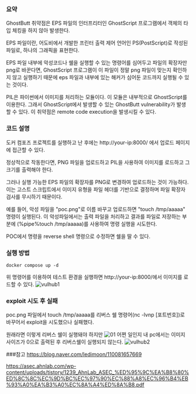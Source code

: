 ### 요약
GhostButt 취약점은 EPS 파일의 인터프리터인 GhostScript 프로그램에서 객체의 타입 체킹을 하지 않아 발생한다. 

EPS 파일이란, 어도비에서 개발한 프린터 출력 제어 언어인 PS(PostScript)로 작성된 파일로, 하나의 그래픽을 표현한다. 

EPS 파일 내부에 악성코드나 쉘을 실행할 수 있는 명령어를 심어두고 파일의 확장자만 png로 바꾼다면, GhostScript 프로그램이 이 파일이 정말 png 파일이 맞는지 확인하지 않고 실행하기 때문에 eps 파일과 내부에 있는 해커가 심어둔 코드까지 실행될 수 있는 것이다.

PIL은 파이썬에서 이미지를 처리하는 모듈이다. 이 모듈은 내부적으로 GhostScript를 이용한다. 그래서 GhostScript에서 발생할 수 있는 GhostButt vulnerability가 발생할 수 있다. 이 취약점은 remote code execution을 발생시킬 수 있다.

### 코드 설명
도커 컴포즈 프로젝트를 실행하고 난 후에는 http://your-ip:8000/ 에서 업로드 페이지에 접근할 수 있다. 

정상적으로 작동한다면, PNG 파일을 업로드하고 PIL을 사용하여 이미지를 로드하고 그 크기를 출력해야 한다. 

그러나 실행 가능한 EPS 파일의 확장자를 PNG로 변경하여 업로드하는 것이 가능하다. 
이는 고스트 스크립트에서 이미지 유형을 파일 헤더를 기반으로 결정하며 파일 확장자 검사를 무시하기 때문이다.

예를 들어, 악성 파일을 "poc.png"로 이름 바꾸고 업로드하면 "touch /tmp/aaaaa" 명령이 실행된다. 이 악성파일에서는 출력 파일을 처리하고 결과를 파일로 저장하는 부분에 (%pipe%touch /tmp/aaaaa)를 사용하여 명령 실행을 시도한다. 

POC에서 명령을 reverse shell 명령으로 수정하면 쉘을 딸 수 있다. 

### 실행 방법
```
docker compose up -d
```
위 명령어를 이용하여 테스트 환경을 실행하면 http://your-ip:8000/에서 이미지를 로드할 수 있다.
![vulhub1](https://github.com/vulhub/vulhub/assets/142128469/0708f3a3-f00b-4f01-b61c-326288fddecd)

### exploit 시도 후 실패
poc.png 파일에서 touch /tmp/aaaaa를 리버스 쉘 명령어(nc -lvnp [포트번호])로 바꾸어서 exploit을 시도했으나 실패했다.

원래라면 이렇게 리버스 쉘이 실행돼야 하지만
![01](https://github.com/vulhub/vulhub/assets/142128469/78045659-16e4-4b65-b3b9-4da4e4a6ecbd)
어쩐 일인지 내 pc에서는 이미지 사이즈가 0으로 출력된 후 리버스쉘이 실행되지 않는다.
![vulhub2](https://github.com/vulhub/vulhub/assets/142128469/5931abfc-be7b-4d6c-98d8-a6e6b76b0e63)

###참고
https://blog.naver.com/ledimoon/110081657669

https://asec.ahnlab.com/wp-content/uploads/tistory/1239_AhnLab_ASEC_%ED%95%9C%EA%B8%80%ED%8C%8C%EC%9D%BC%EC%97%90%EC%88%A8%EC%96%B4%EB%93%A0%EA%B3%A0%EC%8A%A4%ED%8A%B8.pdf


